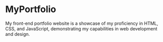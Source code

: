 # MyPortfolio
My front-end portfolio website is a showcase of my proficiency in HTML, CSS, and JavaScript, demonstrating my capabilities in web development and design.
